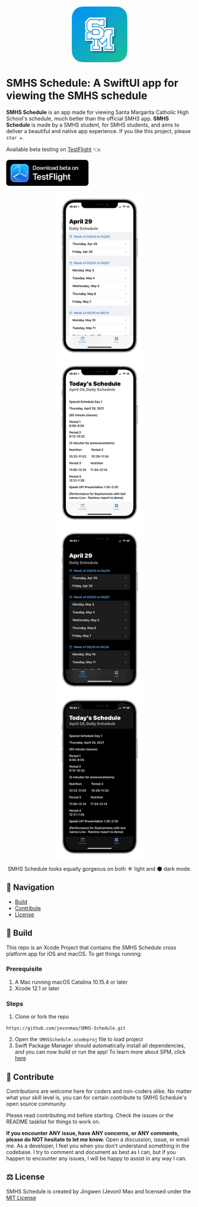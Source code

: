<p align="center">
    <img src="./Assets/Icons/App-Icon.png" style="display: block; margin: auto;"/ height="150px">
</p>

# SMHS Schedule: A SwiftUI app for viewing the SMHS schedule
**SMHS Schedule** is an app made for viewing Santa Margarita Catholic High School's schedule, much better than the official SMHS app. **SMHS Schedule** is made by a SMHS student, for SMHS students, and aims to deliver a beautiful and native app experience. If you like this project, please `star ★`. 

Available beta testing on [TestFlight](https://testflight.apple.com/join/NkPUafoE) 👈:

[<img src="./Assets/Icons/Beta-Badge.png" height="70px">](https://testflight.apple.com/join/NkPUafoE)

<p align="center">
    <img src="./Assets/Screenshots/ScheduleScreen-Light.png" style="display: block; margin: auto;"/ height="450px">
    <img src="./Assets/Screenshots/TodayScreen-Light.png" style="display: block; margin: auto;"/ height="450px">
    <img src="./Assets/Screenshots/ScheduleScreen-Dark.png" style="display: block; margin: auto;"/ height="450px">
    <img src="./Assets/Screenshots/TodayScreen-Dark.png" style="display: block; margin: auto;"/ height="450px">
</p>

<p align="center"> SMHS Schedule looks equally gorgeous on both ☀️ light and 🌑 dark mode. </p>

## 🧭 Navigation
- [Build](#-build)
- [Contribute](#-contribute)
- [License](#-license)

## 🔨 Build
This repo is an Xcode Project that contains the SMHS Schedule cross platform app for iOS and macOS. To get things running:

### Prerequisite
1. A Mac running macOS Catalina 10.15.4 or later
2. Xcode 12.1 or later

### Steps
1. Clone or fork the repo 
```
https://github.com/jevonmao/SMHS-Schedule.git
```
2. Open the `SMHSSchedule.xcodeproj` file to load project
3. Swift Package Manager should automatically install all dependencies, and you can now build or run the app!
To learn more about SPM, click [here](https://swift.org/package-manager/)

## 💪 Contribute

Contributions are welcome here for coders and non-coders alike. No matter what your skill level is, you can for certain contribute to SMHS Schedule's open source community. 

Please read contributing.md before starting. Check the issues or the README tasklist for things to work on.

**If you encounter ANY issue, have ANY concerns, or ANY comments, please do NOT hesitate to let me know.** Open a discussion, issue, or email me. As a developer, I feel you when you don't understand something in the codebase. I try to comment and document as best as I can, but if you happen to encounter any issues, I will be happy to assist in any way I can.

## ⚖️ License
SMHS Schedule is created by Jingwen (Jevon) Mao and licensed under the [MIT License](https://jingwen-mao.mit-license.org)


